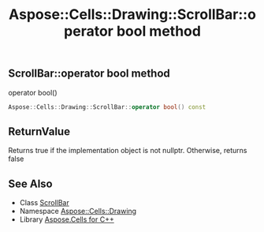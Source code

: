 ﻿---
title: Aspose::Cells::Drawing::ScrollBar::operator bool method
linktitle: operator bool
second_title: Aspose.Cells for C++ API Reference
description: 'Aspose::Cells::Drawing::ScrollBar::operator bool method. operator bool() in C++.'
type: docs
weight: 400
url: /cpp/aspose.cells.drawing/scrollbar/operator_bool/
---
## ScrollBar::operator bool method


operator bool()

```cpp
Aspose::Cells::Drawing::ScrollBar::operator bool() const
```


## ReturnValue

Returns true if the implementation object is not nullptr. Otherwise, returns false

## See Also

* Class [ScrollBar](../)
* Namespace [Aspose::Cells::Drawing](../../)
* Library [Aspose.Cells for C++](../../../)
